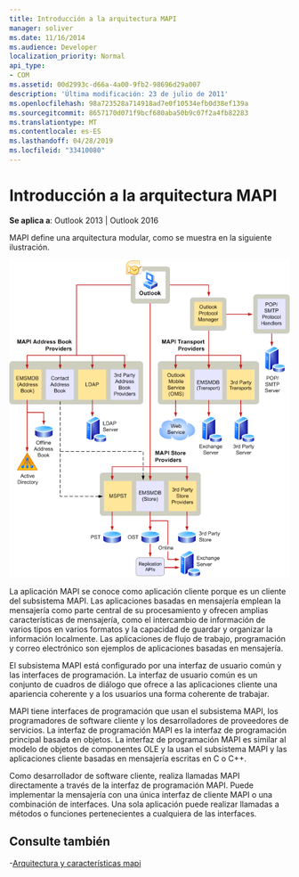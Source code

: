 ```yaml
---
title: Introducción a la arquitectura MAPI
manager: soliver
ms.date: 11/16/2014
ms.audience: Developer
localization_priority: Normal
api_type:
- COM
ms.assetid: 00d2993c-d66a-4a00-9fb2-98696d29a007
description: 'Última modificación: 23 de julio de 2011'
ms.openlocfilehash: 98a723528a714918ad7e0f10534efb0d38ef139a
ms.sourcegitcommit: 8657170d071f9bcf680aba50b9c07f2a4fb82283
ms.translationtype: MT
ms.contentlocale: es-ES
ms.lasthandoff: 04/28/2019
ms.locfileid: "33410080"
---
```

# <a name="mapi-architecture-overview"></a>Introducción a la arquitectura MAPI
 
**Se aplica a**: Outlook 2013 | Outlook 2016 
  
MAPI define una arquitectura modular, como se muestra en la siguiente ilustración.  
  
![Arquitectura de Outlook 2010](media/amapi_43.gif "Arquitectura de Outlook 2010")
  
La aplicación MAPI se conoce como aplicación cliente porque es un cliente del subsistema MAPI. Las aplicaciones basadas en mensajería emplean la mensajería como parte central de su procesamiento y ofrecen amplias características de mensajería, como el intercambio de información de varios tipos en varios formatos y la capacidad de guardar y organizar la información localmente. Las aplicaciones de flujo de trabajo, programación y correo electrónico son ejemplos de aplicaciones basadas en mensajería.
  
El subsistema MAPI está configurado por una interfaz de usuario común y las interfaces de programación. La interfaz de usuario común es un conjunto de cuadros de diálogo que ofrece a las aplicaciones cliente una apariencia coherente y a los usuarios una forma coherente de trabajar.
  
MAPI tiene interfaces de programación que usan el subsistema MAPI, los programadores de software cliente y los desarrolladores de proveedores de servicios. La interfaz de programación MAPI es la interfaz de programación principal basada en objetos. La interfaz de programación MAPI es similar al modelo de objetos de componentes OLE y la usan el subsistema MAPI y las aplicaciones cliente basadas en mensajería escritas en C o C++. 
  
Como desarrollador de software cliente, realiza llamadas MAPI directamente a través de la interfaz de programación MAPI. Puede implementar la mensajería con una única interfaz de cliente MAPI o una combinación de interfaces. Una sola aplicación puede realizar llamadas a métodos o funciones pertenecientes a cualquiera de las interfaces.
  
## <a name="see-also"></a>Consulte también

-[Arquitectura y características mapi](mapi-features-and-architecture.md)

